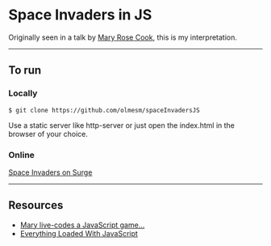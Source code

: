 # Space Invaders in JS

Originally seen in a talk by [Mary Rose Cook](https://maryrosecook.com/), this is my interpretation.

***

## To run

### Locally

```
$ git clone https://github.com/olmesm/spaceInvadersJS
```
Use a static server like http-server or just open the index.html in the browser of your choice.

### Online
[Space Invaders on Surge](http://space-invaders.surge.sh/)

***

## Resources

* [Mary live-codes a JavaScript game...](https://vimeo.com/105955605)
* [Everything Loaded With JavaScript](http://callmenick.com/post/check-if-everything-loaded-with-javascript)

